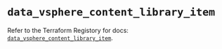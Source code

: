 # `data_vsphere_content_library_item`

Refer to the Terraform Registory for docs: [`data_vsphere_content_library_item`](https://www.terraform.io/docs/providers/vsphere/d/content_library_item).

